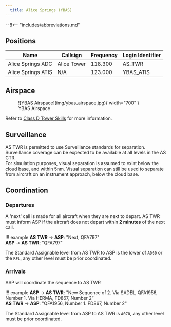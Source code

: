 ```yaml
---
  title: Alice Springs (YBAS)
---
```


--8<-- "includes/abbreviations.md"

## Positions

| Name | Callsign | Frequency | Login Identifier |
| ---- | -------- | --------- | ---------------- |
| Alice Springs ADC | Alice Tower | 118.300 | AS_TWR |
| Alice Springs ATIS | N/A | 123.000 | YBAS_ATIS |

## Airspace

<figure markdown>
![YBAS Airspace](img/ybas_airspace.jpg){ width="700" }
  <figcaption>YBAS Airspace</figcaption>
</figure>

Refer to [Class D Tower Skills](../../controller-skills/classdtwr) for more information.

## Surveillance
AS TWR is permitted to use Surveillance standards for separation. Surveillance coverage can be expected to be available at all levels in the AS CTR.  
For simulation purposes, visual separation is assumed to exist below the cloud base, and within 5nm. Visual separation can still be used to separate from aircraft on an instrument approach, below the cloud base.
## Coordination
### Departures
A 'next' call is made for all aircraft when they are next to depart. AS TWR must inform ASP if the aircraft does not depart within **2 minutes** of the next call.

!!! example
    **AS TWR** -> **ASP**: "Next, QFA797"  
    **ASP** -> **AS TWR**: "QFA797"

The Standard Assignable level from AS TWR to ASP is the lower of `A060` or the `RFL`, any other level must be prior coordinated.

### Arrivals
ASP will coordinate the sequence to AS TWR

!!! example
    **ASP** -> **AS TWR**: "New Sequence of 2. Via SADEL, QFA1956, Number 1. Via HERMA, FD867, Number 2”  
    **AS TWR** -> **ASP**: "QFA1956, Number 1. FD867, Number 2"  

The Standard Assignable level from ASP to AS TWR is `A070`, any other level must be prior coordinated.
